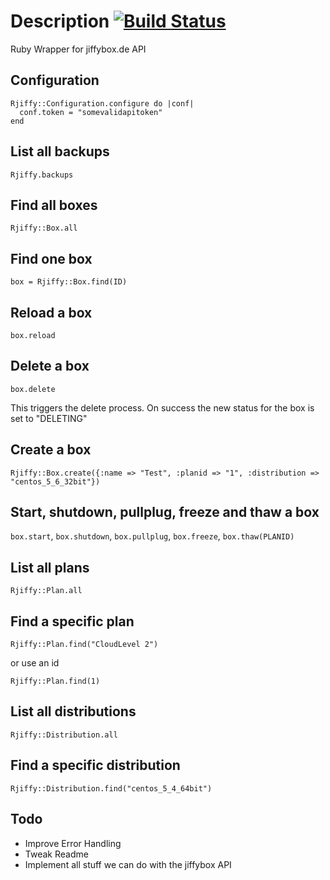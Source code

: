 # Description [![Build Status](https://secure.travis-ci.org/suchasurge/rjiffy.png)](http://travis-ci.org/suchasurge/rjiffy)
Ruby Wrapper for jiffybox.de API

## Configuration
    Rjiffy::Configuration.configure do |conf|
      conf.token = "somevalidapitoken"
    end

## List all backups
    Rjiffy.backups

## Find all boxes
    Rjiffy::Box.all

## Find one box
    box = Rjiffy::Box.find(ID)

## Reload a box
    box.reload

## Delete a box
    box.delete
  This triggers the delete process. On success the new status for the box is set to "DELETING"

## Create a box
    Rjiffy::Box.create({:name => "Test", :planid => "1", :distribution => "centos_5_6_32bit"})

## Start, shutdown, pullplug, freeze and thaw a box
`box.start`, `box.shutdown`, `box.pullplug`, `box.freeze`, `box.thaw(PLANID)`

## List all plans
    Rjiffy::Plan.all

## Find a specific plan
    Rjiffy::Plan.find("CloudLevel 2")
or use an id

    Rjiffy::Plan.find(1)

## List all distributions
    Rjiffy::Distribution.all

## Find a specific distribution
    Rjiffy::Distribution.find("centos_5_4_64bit")

## Todo
* Improve Error Handling
* Tweak Readme
* Implement all stuff we can do with the jiffybox API
